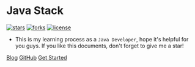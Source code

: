 # Java Stack

[![stars](https://badgen.net/github/stars/ryan4cloud/JavaStack?icon=github&color=4ab8a1)](https://github.com/ryan4cloud/JavaStack) [![forks](https://badgen.net/github/forks/ryan4cloud/JavaStack?icon=github&color=4ab8a1)](https://github.com/ryan4cloud/JavaStack) [![license](https://badgen.net/github/license/ryan4cloud/JavaStack)](https://github.com/ryan4cloud/JavaStack)

- This is my learning process as a `Java Developer`, hope it's helpful for you guys. If you like this documents, don't forget to give me a star!

[Blog](https://ryan4cloud.github.io)
[GitHub](https://github.com/ryan4cloud/JavaStack)
[Get Started](/en/README.md)

